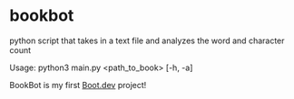 # bookbot
python script that takes in a text file and analyzes the word and character count

Usage: python3 main.py <path_to_book> [-h, -a]

BookBot is my first [Boot.dev](https://www.boot.dev) project!